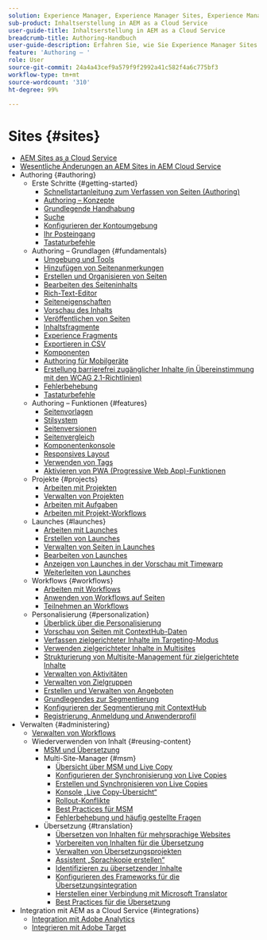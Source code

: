 ```yaml
---
solution: Experience Manager, Experience Manager Sites, Experience Manager as a Cloud Service
sub-product: Inhaltserstellung in AEM as a Cloud Service
user-guide-title: Inhaltserstellung in AEM as a Cloud Service
breadcrumb-title: Authoring-Handbuch
user-guide-description: Erfahren Sie, wie Sie Experience Manager Sites as a Cloud Service verwalten und damit Inhalte erstellen können.
feature: 'Authoring – '
role: User
source-git-commit: 24a4a43cef9a579f9f2992a41c582f4a6c775bf3
workflow-type: tm+mt
source-wordcount: '310'
ht-degree: 99%

---
```



# Sites {#sites}

+ [AEM Sites as a Cloud Service](/help/sites-cloud/home.md)
+ [Wesentliche Änderungen an AEM Sites in AEM Cloud Service](sites-cloud-changes.md)
+ Authoring {#authoring}
   + Erste Schritte {#getting-started}
      + [Schnellstartanleitung zum Verfassen von Seiten (Authoring)](authoring/getting-started/quick-start.md)
      + [Authoring – Konzepte](authoring/getting-started/concepts.md)
      + [Grundlegende Handhabung](authoring/getting-started/basic-handling.md)
      + [Suche](authoring/getting-started/search.md)
      + [Konfigurieren der Kontoumgebung](authoring/getting-started/account-environment.md)
      + [Ihr Posteingang](authoring/getting-started/inbox.md)
      + [Tastaturbefehle](authoring/getting-started/keyboard-shortcuts.md)
   + Authoring – Grundlagen {#fundamentals}
      + [Umgebung und Tools](authoring/fundamentals/environment-tools.md)
      + [Hinzufügen von Seitenanmerkungen](authoring/fundamentals/annotations.md)
      + [Erstellen und Organisieren von Seiten](authoring/fundamentals/organizing-pages.md)
      + [Bearbeiten des Seiteninhalts](authoring/fundamentals/editing-content.md)
      + [Rich-Text-Editor](authoring/fundamentals/rich-text-editor.md)
      + [Seiteneigenschaften](authoring/fundamentals/page-properties.md)
      + [Vorschau des Inhalts](authoring/fundamentals/previewing-content.md)
      + [Veröffentlichen von Seiten](authoring/fundamentals/publishing-pages.md)
      + [Inhaltsfragmente](authoring/fundamentals/content-fragments.md)
      + [Experience Fragments](authoring/fundamentals/experience-fragments.md)
      + [Exportieren in CSV ](authoring/fundamentals/csv-export.md)
      + [Komponenten](authoring/fundamentals/components.md)
      + [Authoring für Mobilgeräte](authoring/fundamentals/mobile.md)
      + [Erstellung barrierefrei zugänglicher Inhalte (in Übereinstimmung mit den WCAG 2.1-Richtlinien)](authoring/fundamentals/accessible-content.md)
      + [Fehlerbehebung](authoring/fundamentals/troubleshooting.md)
      + [Tastaturbefehle](authoring/fundamentals/keyboard-shortcuts.md)
   + Authoring – Funktionen {#features}
      + [Seitenvorlagen](authoring/features/templates.md)
      + [Stilsystem](authoring/features/style-system.md)
      + [Seitenversionen](authoring/features/page-versions.md)
      + [Seitenvergleich](authoring/features/page-diff.md)
      + [Komponentenkonsole](authoring/features/components-console.md)
      + [Responsives Layout  ](authoring/features/responsive-layout.md)
      + [Verwenden von Tags](authoring/features/tags.md)
      + [Aktivieren von PWA (Progressive Web App)-Funktionen](authoring/features/enable-pwa.md)
   + Projekte {#projects}
      + [Arbeiten mit Projekten](authoring/projects/overview.md)
      + [Verwalten von Projekten](authoring/projects/managing.md)
      + [Arbeiten mit Aufgaben](authoring/projects/tasks.md)
      + [Arbeiten mit Projekt-Workflows](authoring/projects/workflows.md)
   + Launches {#launches}
      + [Arbeiten mit Launches](authoring/launches/overview.md)
      + [Erstellen von Launches](authoring/launches/creating.md)
      + [Verwalten von Seiten in Launches](authoring/launches/managing-pages.md)
      + [Bearbeiten von Launches](authoring/launches/editing.md)
      + [Anzeigen von Launches in der Vorschau mit Timewarp](authoring/launches/preview.md)
      + [Weiterleiten von Launches](authoring/launches/promoting.md)
   + Workflows {#workflows}
      + [Arbeiten mit Workflows](authoring/workflows/overview.md)
      + [Anwenden von Workflows auf Seiten](authoring/workflows/applying.md)
      + [Teilnehmen an Workflows](authoring/workflows/participating.md)
   + Personalisierung {#personalization}
      + [Überblick über die Personalisierung](authoring/personalization/overview.md)
      + [Vorschau von Seiten mit ContextHub-Daten](authoring/personalization/contexthub.md)
      + [Verfassen zielgerichteter Inhalte im Targeting-Modus](authoring/personalization/targeted-content.md)
      + [Verwenden zielgerichteter Inhalte in Multisites](authoring/personalization/multisite-targeted-content.md)
      + [Strukturierung von Multisite-Management für zielgerichtete Inhalte](authoring/personalization/multisite-structure.md)
      + [Verwalten von Aktivitäten   ](authoring/personalization/activities.md)
      + [Verwalten von Zielgruppen](authoring/personalization/audiences.md)
      + [Erstellen und Verwalten von Angeboten  ](authoring/personalization/offers.md)
      + [Grundlegendes zur Segmentierung](authoring/personalization/segmentation.md)
      + [Konfigurieren der Segmentierung mit ContextHub](/help/sites-cloud/authoring/personalization/contexthub-segmentation.md)
      + [Registrierung, Anmeldung und Anwenderprofil](/help/sites-cloud/authoring/personalization/user-and-group-sync-for-publish-tier.md)
+ Verwalten {#administering}
   + [Verwalten von Workflows](administering/workflows-administering.md)
   + Wiederverwenden von Inhalt {#reusing-content}
      + [MSM und Übersetzung](administering/msm-and-translation.md)
      + Multi-Site-Manager {#msm}
         + [Übersicht über MSM und Live Copy](administering/msm/overview.md)
         + [Konfigurieren der Synchronisierung von Live Copies](administering/msm/live-copy-sync-config.md)
         + [Erstellen und Synchronisieren von Live Copies](administering/msm/creating-live-copies.md)
         + [Konsole „Live Copy-Übersicht“](administering/msm/live-copy-overview.md)
         + [Rollout-Konflikte](administering/msm/rollout-conflicts.md)
         + [Best Practices für MSM](administering/msm/best-practices.md)
         + [Fehlerbehebung und häufig gestellte Fragen](administering/msm/troubleshooting.md)
      + Übersetzung {#translation}
         + [Übersetzen von Inhalten für mehrsprachige Websites](administering/translation/overview.md)
         + [Vorbereiten von Inhalten für die Übersetzung](administering/translation/preparation.md)
         + [Verwalten von Übersetzungsprojekten](administering/translation/managing-projects.md)
         + [Assistent „Sprachkopie erstellen“](administering/translation/wizard.md)
         + [Identifizieren zu übersetzender Inhalte](administering/translation/rules.md)
         + [Konfigurieren des Frameworks für die Übersetzungsintegration](administering/translation/integration-framework.md)
         + [Herstellen einer Verbindung mit Microsoft Translator](administering/translation/connect-ms-translator.md)
         + [Best Practices für die Übersetzung](administering/translation/best-practices.md)
+ Integration mit AEM as a Cloud Service {#integrations}
   + [Integration mit Adobe Analytics](integrating/integrating-adobe-analytics.md)
   + [Integrieren mit Adobe Target](integrating/integrating-adobe-target.md)
